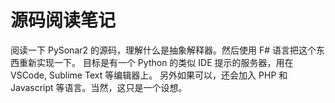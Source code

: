 # 源码阅读笔记

阅读一下 PySonar2 的源码，理解什么是抽象解释器。然后使用 F# 语言把这个东西重新实现一下。
目标是有一个 Python 的类似 IDE 提示的服务器，用在 VSCode, Sublime Text 等编辑器上。
另外如果可以，还会加入 PHP 和 Javascript 等语言。当然，这只是一个设想。
